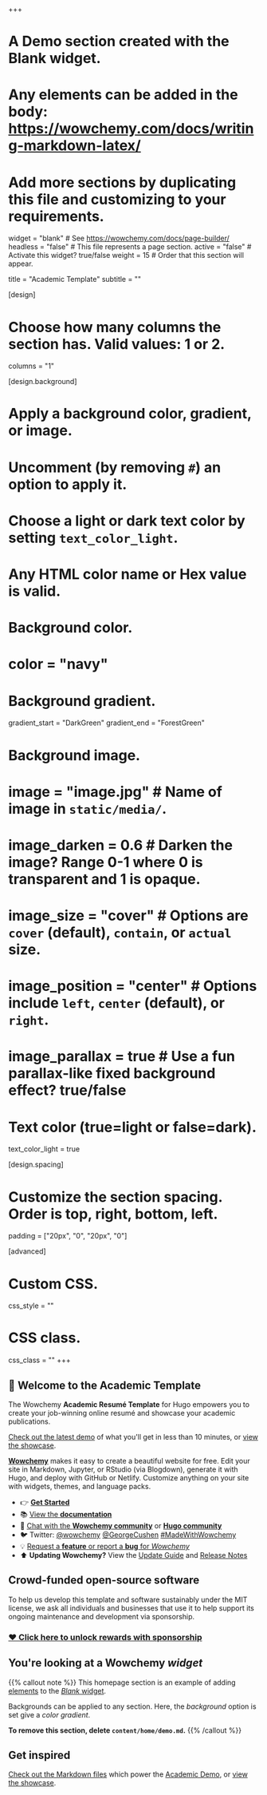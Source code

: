 +++
 # A Demo section created with the Blank widget.
 # Any elements can be added in the body: https://wowchemy.com/docs/writing-markdown-latex/
 # Add more sections by duplicating this file and customizing to your requirements.

 widget = "blank"  # See https://wowchemy.com/docs/page-builder/
 headless = "false"  # This file represents a page section.
 active = "false"  # Activate this widget? true/false
 weight = 15  # Order that this section will appear.

 title = "Academic Template"
 subtitle = ""

 [design]
   # Choose how many columns the section has. Valid values: 1 or 2.
   columns = "1"

 [design.background]
   # Apply a background color, gradient, or image.
   #   Uncomment (by removing `#`) an option to apply it.
   #   Choose a light or dark text color by setting `text_color_light`.
   #   Any HTML color name or Hex value is valid.

   # Background color.
   # color = "navy"

   # Background gradient.
   gradient_start = "DarkGreen"
   gradient_end = "ForestGreen"

   # Background image.
   # image = "image.jpg"  # Name of image in `static/media/`.
   # image_darken = 0.6  # Darken the image? Range 0-1 where 0 is transparent and 1 is opaque.
   # image_size = "cover"  #  Options are `cover` (default), `contain`, or `actual` size.
   # image_position = "center"  # Options include `left`, `center` (default), or `right`.
   # image_parallax = true  # Use a fun parallax-like fixed background effect? true/false

   # Text color (true=light or false=dark).
   text_color_light = true

 [design.spacing]
   # Customize the section spacing. Order is top, right, bottom, left.
   padding = ["20px", "0", "20px", "0"]

 [advanced]
  # Custom CSS. 
  css_style = ""

  # CSS class.
  css_class = ""
 +++

 ## 👋 Welcome to the Academic Template

 The Wowchemy **Academic Resumé Template** for Hugo empowers you to create your job-winning online resumé and showcase your academic publications.

 [Check out the latest demo](https://academic-demo.netlify.app) of what you'll get in less than 10 minutes, or [view the showcase](https://wowchemy.com/user-stories/).

 [**Wowchemy**](https://wowchemy.com) makes it easy to create a beautiful website for free. Edit your site in Markdown, Jupyter, or RStudio (via Blogdown), generate it with Hugo, and deploy with GitHub or Netlify. Customize anything on your site with widgets, themes, and language packs.

 - 👉 [**Get Started**](https://wowchemy.com/docs/install/)
 - 📚 [View the **documentation**](https://wowchemy.com/docs/)
 - 💬 [Chat with the **Wowchemy community**](https://discord.gg/z8wNYzb) or [**Hugo community**](https://discourse.gohugo.io)
 - 🐦 Twitter: [@wowchemy](https://twitter.com/wowchemy) [@GeorgeCushen](https://twitter.com/GeorgeCushen) [#MadeWithWowchemy](https://twitter.com/search?q=(%23MadeWithWowchemy%20OR%20%23MadeWithAcademic)&src=typed_query)
 - 💡 [Request a **feature** or report a **bug** for _Wowchemy_](https://github.com/wowchemy/wowchemy-hugo-modules/issues)
 - ⬆️ **Updating Wowchemy?** View the [Update Guide](https://wowchemy.com/docs/update/) and [Release Notes](https://wowchemy.com/updates/)

 ## Crowd-funded open-source software

 To help us develop this template and software sustainably under the MIT license, we ask all individuals and businesses that use it to help support its ongoing maintenance and development via sponsorship.

 ### [❤️ Click here to unlock rewards with sponsorship](https://wowchemy.com/plans/)

 ## You're looking at a Wowchemy _widget_

 {{% callout note %}}
 This homepage section is an example of adding [elements](https://sourcethemes.com/academic/docs/writing-markdown-latex/) to the [*Blank* widget](https://sourcethemes.com/academic/docs/widgets/).

 Backgrounds can be applied to any section. Here, the *background* option is set give a *color gradient*.

 **To remove this section, delete `content/home/demo.md`.**
 {{% /callout %}}

 ## Get inspired

 [Check out the Markdown files](https://github.com/wowchemy/starter-academic/tree/master/exampleSite) which power the [Academic Demo](https://academic-demo.netlify.app), or [view the showcase](https://wowchemy.com/user-stories/).

